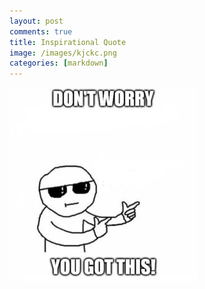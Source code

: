 ```yaml
---
layout: post
comments: true
title: Inspirational Quote
image: /images/kjckc.png
categories: [markdown]
---
```


<img src="/images/kjckc.png" alt="perhaps" style="width:300px;height:310px;">
